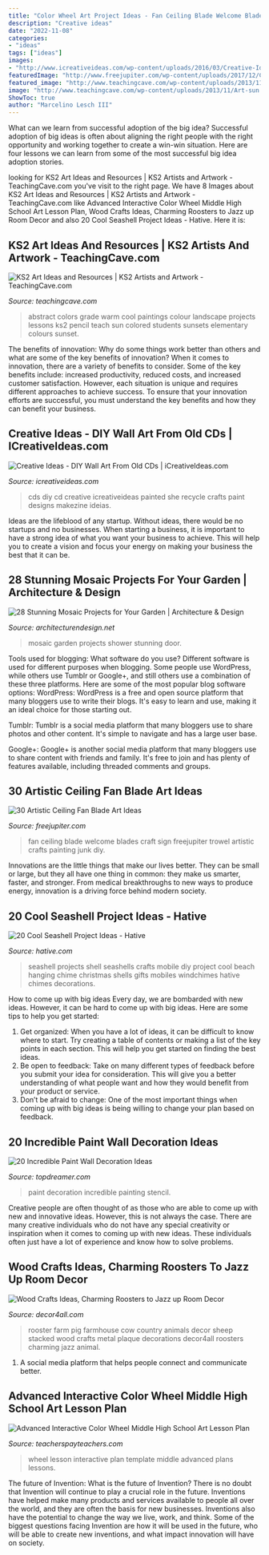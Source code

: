 ```yaml
---
title: "Color Wheel Art Project Ideas - Fan Ceiling Blade Welcome Blades Craft Sign Freejupiter Trowel Artistic Crafts Painting Junk Diy"
description: "Creative ideas"
date: "2022-11-08"
categories:
- "ideas"
tags: ["ideas"]
images:
- "http://www.icreativeideas.com/wp-content/uploads/2016/03/Creative-Ideas-DIY-Wall-Art-From-Old-CDs-1.jpg?ae727b"
featuredImage: "http://www.freejupiter.com/wp-content/uploads/2017/12/Ceiling-Fan-Blade-Art-Ideas-9.jpg"
featured_image: "http://www.teachingcave.com/wp-content/uploads/2013/11/Art-sun.jpg"
image: "http://www.teachingcave.com/wp-content/uploads/2013/11/Art-sun.jpg"
ShowToc: true
author: "Marcelino Lesch III"
---
```



What can we learn from successful adoption of the big idea?
Successful adoption of big ideas is often about aligning the right people with the right opportunity and working together to create a win-win situation. Here are four lessons we can learn from some of the most successful big idea adoption stories.

	

		
looking for KS2 Art Ideas and Resources | KS2 Artists and Artwork - TeachingCave.com you've visit to the right page. We have 8 Images about KS2 Art Ideas and Resources | KS2 Artists and Artwork - TeachingCave.com like Advanced Interactive Color Wheel Middle High School Art Lesson Plan, Wood Crafts Ideas, Charming Roosters to Jazz up Room Decor and also 20 Cool Seashell Project Ideas - Hative. Here it is:
		
    
## KS2 Art Ideas And Resources | KS2 Artists And Artwork - TeachingCave.com

<img loading=lazy src="http://www.teachingcave.com/wp-content/uploads/2013/11/Art-sun.jpg" onerror="this.onerror=null;this.src='https://tse4.mm.bing.net/th?id=OIP.8QSmYZaDPzJNB1AXoRz_cAAAAA&amp;pid=15.1';" alt="KS2 Art Ideas and Resources | KS2 Artists and Artwork - TeachingCave.com">

_Source: teachingcave.com_

>abstract colors grade warm cool paintings colour landscape projects lessons ks2 pencil teach sun colored students sunsets elementary colours sunset. 

	

The benefits of innovation: Why do some things work better than others and what are some of the key benefits of innovation?
When it comes to innovation, there are a variety of benefits to consider. Some of the key benefits include: increased productivity, reduced costs, and increased customer satisfaction. However, each situation is unique and requires different approaches to achieve success. To ensure that your innovation efforts are successful, you must understand the key benefits and how they can benefit your business.

    
## Creative Ideas - DIY Wall Art From Old CDs | ICreativeIdeas.com

<img loading=lazy src="http://www.icreativeideas.com/wp-content/uploads/2016/03/Creative-Ideas-DIY-Wall-Art-From-Old-CDs-1.jpg?ae727b" onerror="this.onerror=null;this.src='https://tse3.mm.bing.net/th?id=OIP.nLrdxWCyRWqs30W4BdCElAHaFj&amp;pid=15.1';" alt="Creative Ideas - DIY Wall Art From Old CDs | iCreativeIdeas.com">

_Source: icreativeideas.com_

>cds diy cd creative icreativeideas painted she recycle crafts paint designs makezine ideias. 

	

Ideas are the lifeblood of any startup. Without ideas, there would be no startups and no businesses. When starting a business, it is important to have a strong idea of what you want your business to achieve. This will help you to create a vision and focus your energy on making your business the best that it can be.

    
## 28 Stunning Mosaic Projects For Your Garden | Architecture &amp; Design

<img loading=lazy src="http://cdn.architecturendesign.net/wp-content/uploads/2014/09/mosaic-garden-project-20.jpg" onerror="this.onerror=null;this.src='https://tse4.mm.bing.net/th?id=OIP.GN0mKnVY9rCiFX6uNWWD0gHaJ4&amp;pid=15.1';" alt="28 Stunning Mosaic Projects for Your Garden | Architecture &amp; Design">

_Source: architecturendesign.net_

>mosaic garden projects shower stunning door. 

	

Tools used for blogging: What software do you use?
Different software is used for different purposes when blogging. Some people use WordPress, while others use Tumblr or Google+, and still others use a combination of these three platforms. Here are some of the most popular blog software options: 
WordPress: WordPress is a free and open source platform that many bloggers use to write their blogs. It's easy to learn and use, making it an ideal choice for those starting out. 

Tumblr: Tumblr is a social media platform that many bloggers use to share photos and other content. It's simple to navigate and has a large user base. 

Google+: Google+ is another social media platform that many bloggers use to share content with friends and family. It's free to join and has plenty of features available, including threaded comments and groups.

    
## 30 Artistic Ceiling Fan Blade Art Ideas

<img loading=lazy src="http://www.freejupiter.com/wp-content/uploads/2017/12/Ceiling-Fan-Blade-Art-Ideas-9.jpg" onerror="this.onerror=null;this.src='https://tse2.mm.bing.net/th?id=OIP.mIFmNFiNwdz_9RLoI5RVhQHaJ4&amp;pid=15.1';" alt="30 Artistic Ceiling Fan Blade Art Ideas">

_Source: freejupiter.com_

>fan ceiling blade welcome blades craft sign freejupiter trowel artistic crafts painting junk diy. 

	

Innovations are the little things that make our lives better. They can be small or large, but they all have one thing in common: they make us smarter, faster, and stronger. From medical breakthroughs to new ways to produce energy, innovation is a driving force behind modern society.

    
## 20 Cool Seashell Project Ideas - Hative

<img loading=lazy src="https://hative.com/wp-content/uploads/2014/12/seashell-project-ideas/3-seashell-chime.jpg" onerror="this.onerror=null;this.src='https://tse2.mm.bing.net/th?id=OIP.6sveIlQV3ojnz8Rb677pAgHaLH&amp;pid=15.1';" alt="20 Cool Seashell Project Ideas - Hative">

_Source: hative.com_

>seashell projects shell seashells crafts mobile diy project cool beach hanging chime christmas shells gifts mobiles windchimes hative chimes decorations. 

	

How to come up with big ideas
Every day, we are bombarded with new ideas. However, it can be hard to come up with big ideas. Here are some tips to help you get started: 
1. Get organized: When you have a lot of ideas, it can be difficult to know where to start. Try creating a table of contents or making a list of the key points in each section. This will help you get started on finding the best ideas. 
2. Be open to feedback: Take on many different types of feedback before you submit your idea for consideration. This will give you a better understanding of what people want and how they would benefit from your product or service. 
3. Don’t be afraid to change: One of the most important things when coming up with big ideas is being willing to change your plan based on feedback.

    
## 20 Incredible Paint Wall Decoration Ideas

<img loading=lazy src="https://www.topdreamer.com/wp-content/uploads/2013/11/paint-decoration2-634x860.jpg" onerror="this.onerror=null;this.src='https://tse3.mm.bing.net/th?id=OIP.LdGoC6Ba7MmndFO7MRBVeQHaKC&amp;pid=15.1';" alt="20 Incredible Paint Wall Decoration Ideas">

_Source: topdreamer.com_

>paint decoration incredible painting stencil. 

	

Creative people are often thought of as those who are able to come up with new and innovative ideas. However, this is not always the case. There are many creative individuals who do not have any special creativity or inspiration when it comes to coming up with new ideas. These individuals often just have a lot of experience and know how to solve problems.

    
## Wood Crafts Ideas, Charming Roosters To Jazz Up Room Decor

<img loading=lazy src="http://www.decor4all.com/wp-content/uploads/2017/09/handmade-decorations-rooster-crafts-11.jpg" onerror="this.onerror=null;this.src='https://tse4.mm.bing.net/th?id=OIP.LGaKp9AUqSEQjYzwmugtrAAAAA&amp;pid=15.1';" alt="Wood Crafts Ideas, Charming Roosters to Jazz up Room Decor">

_Source: decor4all.com_

>rooster farm pig farmhouse cow country animals decor sheep stacked wood crafts metal plaque decorations decor4all roosters charming jazz animal. 

	

1. A social media platform that helps people connect and communicate better.

    
## Advanced Interactive Color Wheel Middle High School Art Lesson Plan

<img loading=lazy src="https://ecdn.teacherspayteachers.com/thumbitem/Advanced-Interactive-Color-Wheel-Middle-High-School-Art-Lesson-Plan-Template-3238470-1499259101/original-3238470-1.jpg" onerror="this.onerror=null;this.src='https://tse4.mm.bing.net/th?id=OIP.3oBiFodq6zaiHlqfFSDr4AAAAA&amp;pid=15.1';" alt="Advanced Interactive Color Wheel Middle High School Art Lesson Plan">

_Source: teacherspayteachers.com_

>wheel lesson interactive plan template middle advanced plans lessons. 

	

The future of Invention: What is the future of Invention?
There is no doubt that Invention will continue to play a crucial role in the future. Inventions have helped make many products and services available to people all over the world, and they are often the basis for new businesses. Inventions also have the potential to change the way we live, work, and think. Some of the biggest questions facing Invention are how it will be used in the future, who will be able to create new inventions, and what impact innovation will have on society.

